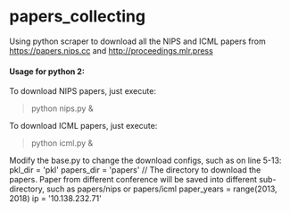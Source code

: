 # papers_collecting
Using python scraper to download all the NIPS and ICML papers from https://papers.nips.cc and http://proceedings.mlr.press

#### Usage for python 2:

To download NIPS papers, just execute: 
> python nips.py &
  
To download ICML papers, just execute: 
> python icml.py &

Modify the base.py to change the download configs, such as on line 5-13: 
    pkl_dir = 'pkl' 
    papers_dir = 'papers' // The directory to download the papers. Paper from different conference will be saved into different sub-directory, such as papers/nips or papers/icml
    paper_years = range(2013, 2018)
    ip = '10.138.232.71'
